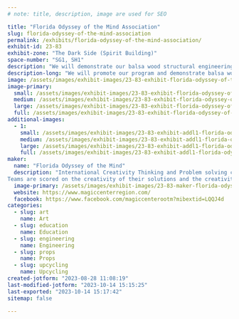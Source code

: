 ```yaml
---
# note: title, description, image are used for SEO

title: "Florida Odyssey of the Mind Association"
slug: florida-odyssey-of-the-mind-association
permalink: /exhibits/florida-odyssey-of-the-mind-association/
exhibit-id: 23-83
exhibit-zone: "The Dark Side (Spirit Building)"
space-number: "SG1, SH1"
description: "We will demonstrate our balsa wood structural engineering project. We will crush structures all day"
description-long: "We will promote our program and demonstrate balsa wood structure crushing testing how much weight each holds throughout the day. We will also exhibit several examples of creations by team members. "
image: /assets/images/exhibit-images/23-83-exhibit-florida-odyssey-of-the-mind-association-img-5690-large.jpeg
image-primary: 
  small: /assets/images/exhibit-images/23-83-exhibit-florida-odyssey-of-the-mind-association-img-5690-small.jpeg
  medium: /assets/images/exhibit-images/23-83-exhibit-florida-odyssey-of-the-mind-association-img-5690-medium.jpeg
  large: /assets/images/exhibit-images/23-83-exhibit-florida-odyssey-of-the-mind-association-img-5690-large.jpeg
  full: /assets/images/exhibit-images/23-83-exhibit-florida-odyssey-of-the-mind-association-img-5690-full.jpeg
additional-images: 
  - 1:
    small: /assets/images/exhibit-images/23-83-exhibit-addl1-florida-odyssey-of-the-mind-association-img-5697-small.jpeg
    medium: /assets/images/exhibit-images/23-83-exhibit-addl1-florida-odyssey-of-the-mind-association-img-5697-medium.jpeg
    large: /assets/images/exhibit-images/23-83-exhibit-addl1-florida-odyssey-of-the-mind-association-img-5697-large.jpeg
    full: /assets/images/exhibit-images/23-83-exhibit-addl1-florida-odyssey-of-the-mind-association-img-5697-full.jpeg
maker: 
  name: "Florida Odyssey of the Mind"
  description: "International Creativity Thinking and Problem solving competitive organization for children k-college. 
Teams are scored on the creativity of their solutions and the creativity of their sets, props and costumes. "
  image-primary: /assets/images/exhibit-images/23-83-maker-florida-odyssey-of-the-mind-association-img-8657-medium.jpeg
  website: https://www.magiccenterregion.com/
  facebook: https://www.facebook.com/magiccenterootm?mibextid=LQQJ4d
categories: 
  - slug: art
    name: Art
  - slug: education
    name: Education
  - slug: engineering
    name: Engineering
  - slug: props
    name: Props
  - slug: upcycling
    name: Upcycling
created-jotform: "2023-08-28 11:08:19"
last-modified-jotform: "2023-10-14 15:15:25"
last-exported: "2023-10-14 15:17:42"
sitemap: false

---
```

